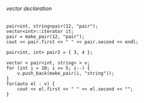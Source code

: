 ###### vector declaration
    pair<int, string>pair(12, "pair");
    vector<int>::iterator it;
    pair = make_pair(12, "pair");
    cout << pair.first << " " << pair.second << endl;

    pair<int, int> pair2 = { 3, 4 };

    vector < pair<int, string> > v;
    for (int i = 10; i >= 5; i--) {
        v.push_back(make_pair(i, "string"));
    }
    for(auto el : v) {
        cout << el.first << " " << el.second << "";
    }